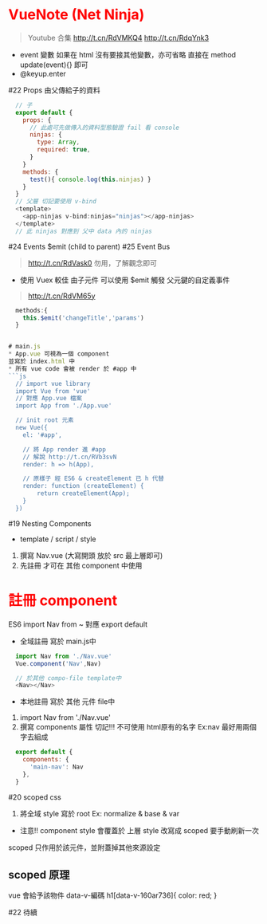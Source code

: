 # VueNote (Net Ninja)
> Youtube 合集 http://t.cn/RdVMKQ4
http://t.cn/RdqYnk3

* event 變數
如果在 html 沒有要接其他變數，亦可省略
直接在 method update(event){} 即可
* @keyup.enter

#22 Props
由父傳給子的資料
```js
  // 子
  export default {
    props: {
      // 此處可先做傳入的資料型態驗證 fail 看 console
      ninjas: {
        type: Array,
        required: true,
      }
    }
    methods: {
      test(){ console.log(this.ninjas) }
    }
  }
  // 父層 切記要使用 v-bind
  <template>
    <app-ninjas v-bind:ninjas="ninjas"></app-ninjas>
  </template>
  // 此 ninjas 對應到 父中 data 內的 ninjas
```


#24 Events  $emit (child to parent)
#25 Event Bus
> http://t.cn/RdVask0
勿用，了解觀念即可
* 使用 Vuex 較佳
由子元件 可以使用 $emit 觸發 父元鍵的自定義事件
> http://t.cn/RdVM65y
```js
  methods:{
    this.$emit('changeTitle','params')
  }


# main.js
* App.vue 可視為一個 component
並寫於 index.html 中
* 所有 vue code 會被 render 於 #app 中
```js
  // import vue library
  import Vue from 'vue'
  // 對應 App.vue 檔案
  import App from './App.vue'

  // init root 元素
  new Vue({
    el: '#app',

    // 將 App render 進 #app
    // 解說 http://t.cn/RVb3svN
    render: h => h(App),

    // 原樣子 經 ES6 & createElement 已 h 代替
    render: function (createElement) {
        return createElement(App);
    }
  })
```

#19 Nesting Components
* template / script / style

1. 撰寫 Nav.vue (大寫開頭 放於 src 最上層即可)
2. 先註冊 才可在 其他 component 中使用

# 註冊 component
ES6 
import Nav from ~ 
對應 export default
* 全域註冊
寫於 main.js中
```js
  import Nav from './Nav.vue'
  Vue.component('Nav',Nav)

  // 於其他 compo-file template中
  <Nav></Nav>
```
* 本地註冊
寫於 其他 元件 file中
1. import Nav from './Nav.vue'
2. 撰寫 components 屬性
切記!!! 不可使用 html原有的名字 Ex:nav
最好用兩個字去組成
```js
  export default {
    components: {
      'main-nav': Nav
    },
  }
```

#20 scoped css
1. 將全域 style 寫於 root
Ex: normalize & base & var

* 注意!! component style 會覆蓋於 上層 style
改寫成 scoped 要手動刷新一次

scoped 只作用於該元件，並附蓋掉其他來源設定
<style lang="sass" scoped>
  h1 { color: red; }
</style>

## scoped 原理
vue 會給予該物件 data-v-編碼
h1[data-v-160ar736]{ color: red; }


#22 待續